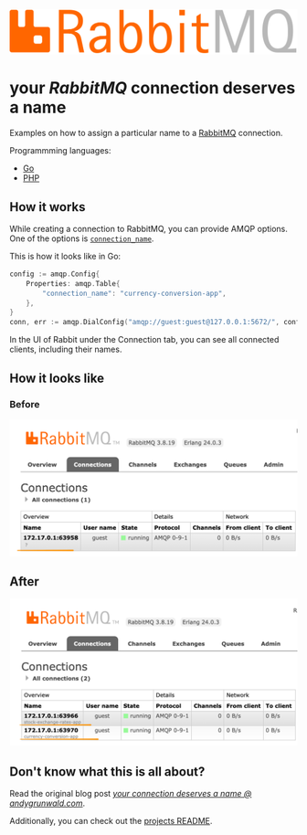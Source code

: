 ![RabbitMQ logo](../images/rabbitmq-logo.png)

# your _RabbitMQ_ connection deserves a name

Examples on how to assign a particular name to a [RabbitMQ](https://www.rabbitmq.com/) connection.

Programmming languages:

- [Go](./go)
- [PHP](./php)

## How it works

While creating a connection to RabbitMQ, you can provide AMQP options.
One of the options is [`connection_name`](https://www.rabbitmq.com/connections.html#client-provided-names "AMQP Client-Provided Connection Name @ RabbitMQ docs").

This is how it looks like in Go:

```go
config := amqp.Config{
    Properties: amqp.Table{
        "connection_name": "currency-conversion-app",
    },
}
conn, err := amqp.DialConfig("amqp://guest:guest@127.0.0.1:5672/", config)
```

In the UI of Rabbit under the Connection tab, you can see all connected clients, including their names.

## How it looks like

### Before

![RabbitMQ: Client connections without name](../images/rabbitmq-connections-without-name.png)

## After

![RabbitMQ: Client connections with name](../images/rabbitmq-connections-with-name.png)

## Don't know what this is all about?

Read the original blog post [_your connection deserves a name @ andygrunwald.com_](https://andygrunwald.com/blog/your-connection-deserves-a-name/ "Article your connection deserves a name at Andy Grunwalds blog").

Additionally, you can check out the [projects README](https://github.com/andygrunwald/your-connection-deserves-a-name#readme).